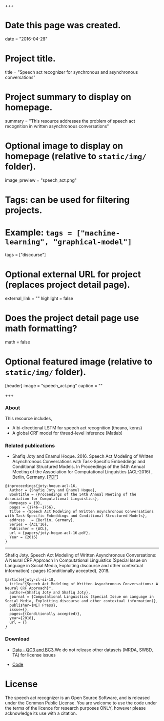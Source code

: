 +++
# Date this page was created.
date = "2016-04-28"

# Project title.
title = "Speech act recognizer for synchronous and asynchronous conversations"

# Project summary to display on homepage.
summary = "This resource addresses the problem of speech act recognition in written asynchronous conversations"

# Optional image to display on homepage (relative to `static/img/` folder).
image_preview = "speech_act.png"

# Tags: can be used for filtering projects.
# Example: `tags = ["machine-learning", "graphical-model"]`
tags = ["discourse"]

# Optional external URL for project (replaces project detail page).
external_link = ""
highlight = false
# Does the project detail page use math formatting?
math = false

# Optional featured image (relative to `static/img/` folder).
[header]
image = "speech_act.png"
caption = ""

+++


### About
This resource includes,

- A bi-directional LSTM for speech act recognition (theano, keras)
- A global CRF model for thread-level inference (Matlab)

### Related publications
- Shafiq Joty and Enamul Hoque. 2016. Speech Act Modeling of Written Asynchronous Conversations with Task-Specific Embeddings and Conditional Structured Models. In Proceedings of the 54th Annual Meeting of the Association for Computational Linguistics (ACL-2016) , Berlin, Germany. [[PDF](http://alt.qcri.org/~sjoty/paper/speech-act-acl-16.pdf)]


```
@inproceedings{joty-hoque-acl-16,
  Author = {Shafiq Joty and Enamul Hoque},
  Booktitle = {Proceedings of the 54th Annual Meeting of the Association for Computational Linguistics},
  Numpages = {9},
  pages = {1746--1756},
  Title = {Speech Act Modeling of Written Asynchronous Conversations with Task-Specific Embeddings and Conditional Structured Models},
  address   = {Berlin, Germany},
  Series = {ACL'16},
  Publisher = {ACL},
  url = {papers/joty-hoque-acl-16.pdf},
  Year = {2016}
} 
```

---

Shafiq Joty. Speech Act Modeling of Written Asynchronous Conversations: A Neural CRF Approach  In Computational Linguistics (Special Issue on Language in Social Media, Exploiting discourse and other contextual information) : pages (Conditionally accepted), 2018.

```
@article{joty-cl-si-18,
  title="{Speech Act Modeling of Written Asynchronous Conversations: A Neural CRF Approach}",
  author={Shafiq Joty and Shafiq Joty},
  journal = {Computational Linguistics (Special Issue on Language in Social Media, Exploiting discourse and other contextual information)},
  publisher={MIT Press},
  issue={},
  pages={(Conditionally accepted)},
  year={2018},
  url = {}
}
```


### Download
- [Data - QC3 and BC3 ](http://alt.qcri.org/tools/speech-act/corpus.zip) We do not release other datasets (MRDA, SWBD, TA) for license issues
<!--- - [Code (drafty)](http://alt.qcri.org/tools/speech-act/code.zip)-->
- [Code](https://github.com/ntunlpsg/speech-act)

# License
The speech act recognizer is an Open Source Software, and is released under the Common Public License. You are welcome to use the code under the terms of the licence for research purposes ONLY, however please acknowledge its use with a citation.
